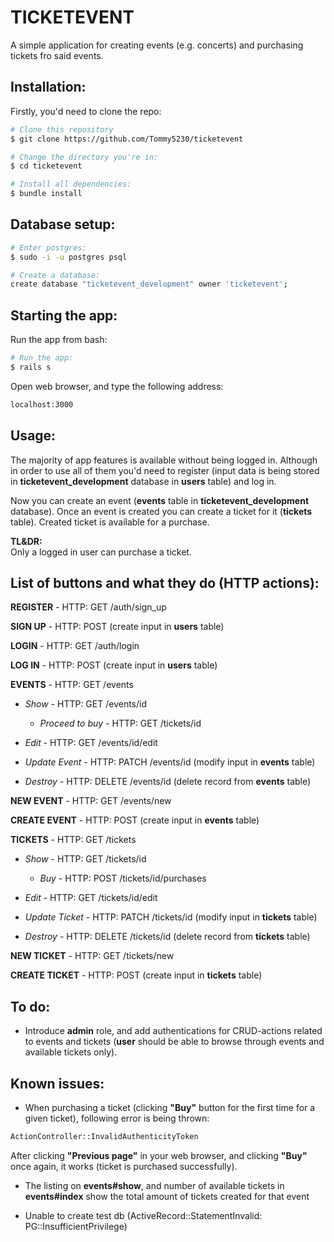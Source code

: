 # TICKETEVENT

A simple application for creating events (e.g. concerts) and purchasing tickets fro said events.


## Installation:

Firstly, you'd need to clone the repo:

```bash
# Clone this repository
$ git clone https://github.com/Tommy5230/ticketevent

# Change the directory you're in:
$ cd ticketevent

# Install all dependencies:
$ bundle install
```


## Database setup:


```bash
# Enter postgres:
$ sudo -i -u postgres psql

# Create a database:
create database "ticketevent_development" owner 'ticketevent';

```


## Starting the app:

Run the app from bash:

```bash
# Run the app:
$ rails s
```
Open web browser, and type the following address:
```bash
localhost:3000
```


## Usage:

The majority of app features is available without being logged in. Although in order to use all of them you'd need to register (input data is being stored in **ticketevent_development** database in **users** table) and log in.

Now you can create an event (**events** table in **ticketevent_development** database). Once an event is created you can create a ticket for it (**tickets** table). Created ticket is available for a purchase.

**TL&DR:**
<br>
Only a logged in user can purchase a ticket.


## List of buttons and what they do (HTTP actions):

**REGISTER** - HTTP: GET /auth/sign_up

**SIGN UP** - HTTP: POST (create input in **users** table)

**LOGIN** - HTTP: GET /auth/login

**LOG IN** - HTTP: POST (create input in **users** table)

**EVENTS** - HTTP: GET /events

* *Show* - HTTP: GET /events/id

  * *Proceed to buy* - HTTP: GET /tickets/id


* *Edit* - HTTP: GET /events/id/edit

* *Update Event* - HTTP: PATCH /events/id (modify input in **events** table)

* *Destroy* - HTTP: DELETE /events/id (delete record from **events** table)

**NEW EVENT** - HTTP: GET /events/new

**CREATE EVENT** - HTTP: POST (create input in **events** table)

**TICKETS** - HTTP: GET /tickets

* *Show* - HTTP: GET /tickets/id

  * *Buy* - HTTP: POST /tickets/id/purchases


* *Edit* - HTTP: GET /tickets/id/edit

* *Update Ticket* - HTTP: PATCH /tickets/id (modify input in **tickets** table)

* *Destroy* - HTTP: DELETE /tickets/id (delete record from **tickets** table)

**NEW TICKET** - HTTP: GET /tickets/new

**CREATE TICKET** - HTTP: POST (create input in **tickets** table)


## To do:

* Introduce **admin** role, and add authentications for CRUD-actions related to events and tickets (**user** should be able to browse through events and available tickets only).


## Known issues:

* When purchasing a ticket (clicking **"Buy"** button for the first time for a given ticket), following error is being thrown:
```bash
ActionController::InvalidAuthenticityToken
```
After clicking **"Previous page"** in your web browser, and clicking **"Buy"** once again, it works (ticket is purchased successfully).

* The listing on **events#show**, and number of available tickets in **events#index** show the total amount of tickets created for that event

* Unable to create test db (ActiveRecord::StatementInvalid: PG::InsufficientPrivilege)
